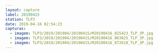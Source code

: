 ```yaml
---
layout: capture
label: 20190415
station: TLP3
date: 2019-04-16 02:54:23
capturas:
  - imagem: TLP3/2019/201904/20190415/M20190416_025423_TLP_3P.jpg
  - imagem: TLP3/2019/201904/20190415/M20190416_063025_TLP_3P.jpg
  - imagem: TLP3/2019/201904/20190415/M20190416_072610_TLP_3P.jpg
---
```

